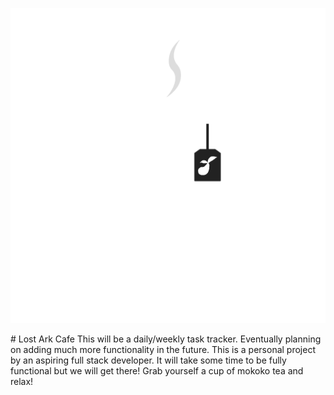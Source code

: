 <p align="center">
  <img src="./img/lostarkcafe-white.png" />
</p>
# Lost Ark Cafe
This will be a daily/weekly task tracker. Eventually planning on adding much more functionality in the future.  
This is a personal project by an aspiring full stack developer. It will take some time to be fully functional but we will get there!
Grab yourself a cup of mokoko tea and relax!

